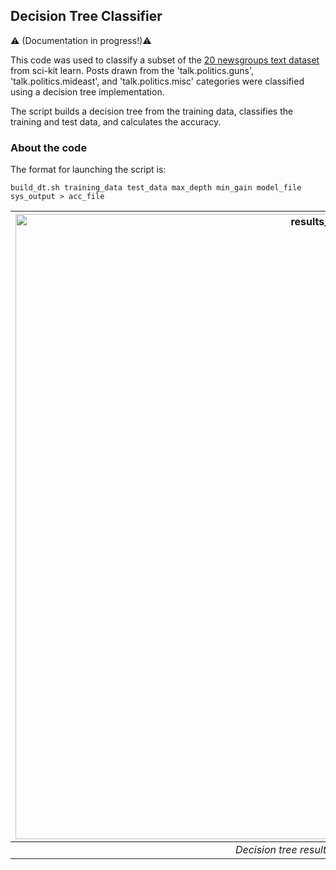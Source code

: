 
Decision Tree Classifier
---
:warning: (Documentation in progress!):warning:

This code was used to classify a subset of the [20 newsgroups text dataset](https://scikit-learn.org/0.19/datasets/twenty_newsgroups.html) from sci-kit learn. Posts drawn from the 'talk.politics.guns', 'talk.politics.mideast', and 'talk.politics.misc' categories were classified using a decision tree implementation.
 
The script builds a decision tree from the training data, classifies the training and test data, and calculates the accuracy.




### About the code

The format for launching the script is:  

```build_dt.sh training_data test_data max_depth min_gain model_file sys_output > acc_file```

| <img src="results_table.png" alt="results_table.png" width="1000"/> | 
|:--:| 
| *Decision tree results when min_gain=0.* |



